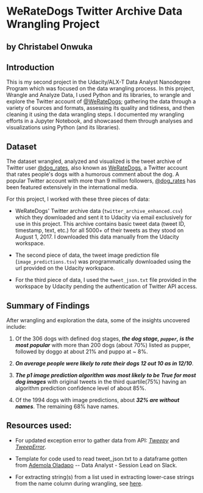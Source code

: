 # WeRateDogs Twitter Archive Data Wrangling Project

## by Christabel Onwuka


## Introduction

This is my second project in the Udacity/ALX-T Data Analyst Nanodegree Program which was focused on the data wrangling process. In this project, Wrangle and Analyze Data, I used Python and its libraries, to wrangle and explore the Twitter account of [@WeRateDogs](https://twitter.com/dog_rates); gathering the data through a variety of sources and formats, assessing its quality and tidiness, and then cleaning it using the data wrangling steps. I documented my wrangling efforts in a Jupyter Notebook, and showcased them through analyses and visualizations using Python (and its libraries).

## Dataset
 
The dataset wrangled, analyzed and visualized is the tweet archive of Twitter user [@dog_rates](https://twitter.com/dog_rates), also known as [WeRateDogs](https://en.wikipedia.org/wiki/WeRateDogs), a Twitter account that rates people's dogs with a humorous comment about the dog. A popular Twitter account with more than 9 million followers, [@dog_rates](https://twitter.com/dog_rates) has been featured extensively in the international media.

For this project, I worked with these three pieces of data:

-  WeRateDogs' Twitter archive data (`twitter_archive_enhanced.csv`) which they downloaded and sent it to Udacity via email exclusively for use in this project. This archive contains basic tweet data (tweet ID, timestamp, text, etc.) for all 5000+ of their tweets as they stood on August 1, 2017. I downloaded this data manually from the Udacity workspace.

- The second piece of data, the tweet image prediction file (`image_predictions.tsv`) was programmatically downloaded using the url provided on the Udacity workspace.

- For the third piece of data, I used the `tweet_json.txt` file provided in the workspace by Udacity pending the authentication of Twitter API access. 



## Summary of Findings

After wrangling and exploration the data, some of the insights uncovered include:

1. Of the 306 dogs with defined dog stages, ***the dog stage, `pupper`, is the most popular*** with more than 200 dogs (about 70%) listed as pupper, followed by doggo at about 21% and puppo at ~ 8%.

2. ***On average people were likely to rate their dogs 12 out 10 as in 12/10***.

3. ***The p1 image prediction algorithm was most likely to be True for most dog images*** with original tweets in the third quartile(75%) having an algorithm prediction confidence level of about 85%. 

4. Of the 1994 dogs with image predictions, about ***32% are without names***. The remaining 68% have names.

 
## Resources used:

 - For updated exception error to gather data from API: *[Tweepy](https://docs.tweepy.org/en/stable/exceptions.html)* and *[TweepError](https://stackoverflow.com/questions/68412800/tweeperror-attribute-error-when-using-tweepy)*.

 - Template for code used to read tweet_json.txt to a dataframe gotten from [Ademola Oladapo](https://alx-nd-c1.slack.com/archives/C03CRB0V6J2/p1657271483905439?thread_ts=1657271081.343879&cid=C03CRB0V6J2) -- Data Analyst - Session Lead on Slack.

 - For extracting string(s) from a list used in extracting lower-case strings from the name column during wrangling, see [here](https://stackoverflow.com/questions/53935954/how-to-get-only-lowercase-strings-from-a-list-using-list-comprehension).
